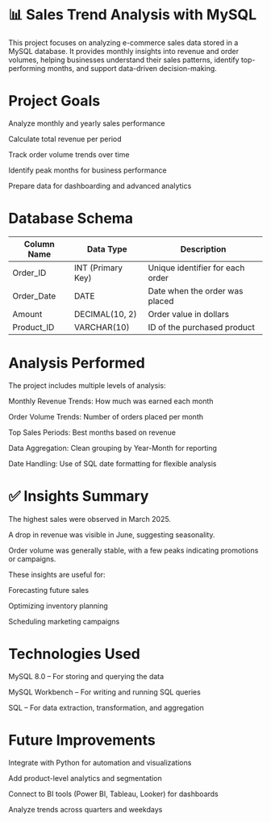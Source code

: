 # 📊 Sales Trend Analysis with MySQL
This project focuses on analyzing e-commerce sales data stored in a MySQL database. It provides monthly insights into revenue and order volumes, helping businesses understand their sales patterns, identify top-performing months, and support data-driven decision-making.

# Project Goals
 Analyze monthly and yearly sales performance

 Calculate total revenue per period

 Track order volume trends over time

 Identify peak months for business performance

 Prepare data for dashboarding and advanced analytics

# Database Schema
| Column Name | Data Type         | Description                      |
| ----------- | ----------------- | -------------------------------- |
| Order\_ID   | INT (Primary Key) | Unique identifier for each order |
| Order\_Date | DATE              | Date when the order was placed   |
| Amount      | DECIMAL(10, 2)    | Order value in dollars           |
| Product\_ID | VARCHAR(10)       | ID of the purchased product      |

# Analysis Performed
The project includes multiple levels of analysis:

Monthly Revenue Trends: How much was earned each month

Order Volume Trends: Number of orders placed per month

Top Sales Periods: Best months based on revenue

Data Aggregation: Clean grouping by Year-Month for reporting

Date Handling: Use of SQL date formatting for flexible analysis

# ✅ Insights Summary
 The highest sales were observed in March 2025.

 A drop in revenue was visible in June, suggesting seasonality.

 Order volume was generally stable, with a few peaks indicating promotions or campaigns.

These insights are useful for:

Forecasting future sales

Optimizing inventory planning

Scheduling marketing campaigns

# Technologies Used
MySQL 8.0 – For storing and querying the data

MySQL Workbench – For writing and running SQL queries

SQL – For data extraction, transformation, and aggregation

# Future Improvements
 Integrate with Python for automation and visualizations

 Add product-level analytics and segmentation

 Connect to BI tools (Power BI, Tableau, Looker) for dashboards

 Analyze trends across quarters and weekdays

